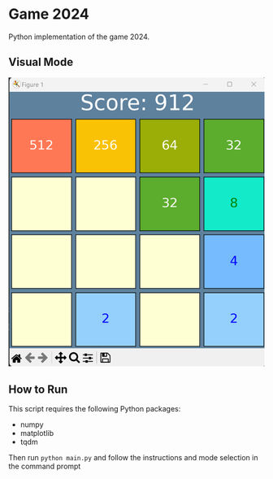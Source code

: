 # Game 2024
Python implementation of the game 2024.
## Visual Mode
![Game Screenshot](img/screenshot_visual.png)



## How to Run 
This script requires the following Python packages:
- numpy
- matplotlib
- tqdm

Then run `python main.py` and follow the instructions and mode selection in the command prompt
